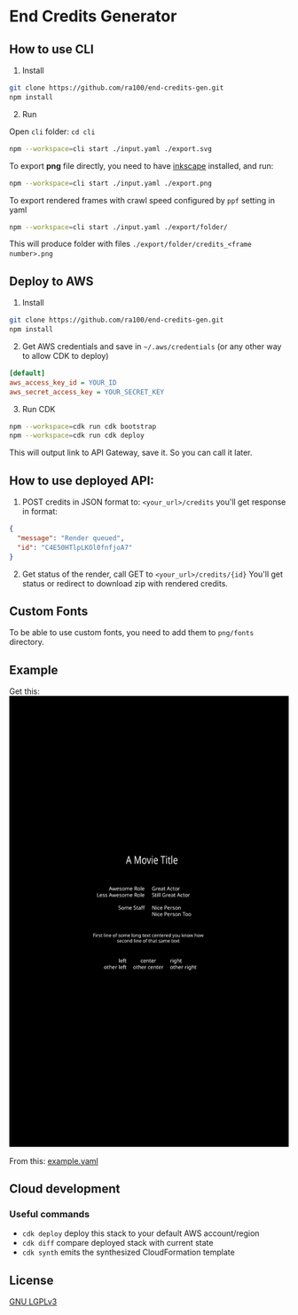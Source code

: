 # End Credits Generator

## How to use CLI

1. Install

```sh
git clone https://github.com/ra100/end-credits-gen.git
npm install
```

2. Run

Open `cli` folder: `cd cli`

```bash
npm --workspace=cli start ./input.yaml ./export.svg
```

To export **png** file directly, you need to have [inkscape](https://inkscape.org)
installed, and run:

```bash
npm --workspace=cli start ./input.yaml ./export.png
```

To export rendered frames with crawl speed configured by `ppf` setting in yaml

```bash
npm --workspace=cli start ./input.yaml ./export/folder/
```

This will produce folder with files `./export/folder/credits_<frame number>.png`

## Deploy to AWS

1. Install

```sh
git clone https://github.com/ra100/end-credits-gen.git
npm install
```

2. Get AWS credentials and save in `~/.aws/credentials` (or any other way to allow CDK to deploy)

```ini
[default]
aws_access_key_id = YOUR_ID
aws_secret_access_key = YOUR_SECRET_KEY
```

3. Run CDK

```bash
npm --workspace=cdk run cdk bootstrap
npm --workspace=cdk run cdk deploy
```

This will output link to API Gateway, save it. So you can call it later.

## How to use deployed API:

1. POST credits in JSON format to: `<your_url>/credits`
   you'll get response in format:

```json
{
  "message": "Render queued",
  "id": "C4E50HTlpLKOl0fnfjoA7"
}
```

2. Get status of the render, call GET to `<your_url>/credits/{id}`
   You'll get status or redirect to download zip with rendered credits.

## Custom Fonts

To be able to use custom fonts, you need to add them to `png/fonts` directory.

## Example

Get this:
![](./example.svg)

From this: [example.yaml](./example.yaml)

## Cloud development

### Useful commands

- `cdk deploy` deploy this stack to your default AWS account/region
- `cdk diff` compare deployed stack with current state
- `cdk synth` emits the synthesized CloudFormation template

## License

[GNU LGPLv3](./LICENSE)
